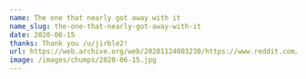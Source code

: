 ```yaml
---
name: The one that nearly got away with it
name_slug: the-one-that-nearly-got-away-with-it
date: 2020-06-15
thanks: Thank you /u/jirble2!
url: https://web.archive.org/web/20201124003230/https://www.reddit.com/r/melbourne/comments/h992ea/montague_st_bridge_hit_again/
image: /images/chumps/2020-06-15.jpg
---
```

